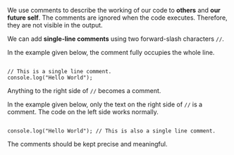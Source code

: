 We use comments to describe
the working of our code to
**others**
and
**our future self**.
The comments are ignored
when the code executes.
Therefore,
they are not visible
in the output.


We can add **single-line comments**
using two forward-slash characters `//`.

In the example given below,
the comment fully
occupies the whole line.

<codeblock language="javascript" type="lesson">
<code>
// This is a single line comment.
console.log("Hello World");
</code>
</codeblock>

Anything to the right side of
`//` becomes a comment.

In the example given below,
only the text on the right side
of `//` is a comment.
The code on the
left side works normally.

<codeblock language="javascript" type="lesson">
<code>
console.log("Hello World"); // This is also a single line comment.
</code>
</codeblock>

The comments should be kept
precise and meaningful.
